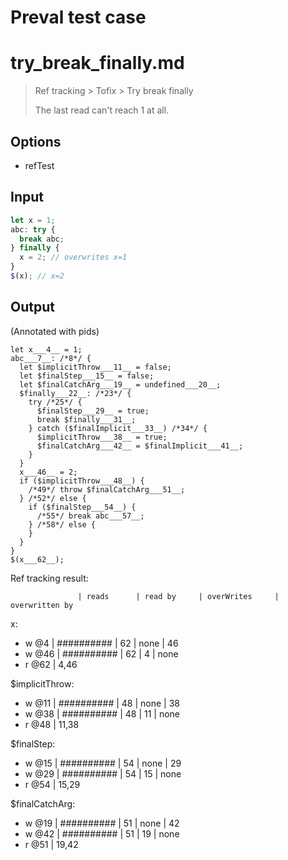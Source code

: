 # Preval test case

# try_break_finally.md

> Ref tracking > Tofix > Try break finally
>
> The last read can't reach 1 at all.

## Options

- refTest

## Input

`````js filename=intro
let x = 1;
abc: try { 
  break abc;
} finally {
  x = 2; // overwrites x=1
}
$(x); // x=2
`````

## Output

(Annotated with pids)

`````filename=intro
let x___4__ = 1;
abc___7__: /*8*/ {
  let $implicitThrow___11__ = false;
  let $finalStep___15__ = false;
  let $finalCatchArg___19__ = undefined___20__;
  $finally___22__: /*23*/ {
    try /*25*/ {
      $finalStep___29__ = true;
      break $finally___31__;
    } catch ($finalImplicit___33__) /*34*/ {
      $implicitThrow___38__ = true;
      $finalCatchArg___42__ = $finalImplicit___41__;
    }
  }
  x___46__ = 2;
  if ($implicitThrow___48__) {
    /*49*/ throw $finalCatchArg___51__;
  } /*52*/ else {
    if ($finalStep___54__) {
      /*55*/ break abc___57__;
    } /*58*/ else {
    }
  }
}
$(x___62__);
`````

Ref tracking result:

                   | reads      | read by     | overWrites     | overwritten by
x:
  - w @4       | ########## | 62          | none           | 46
  - w @46      | ########## | 62          | 4              | none
  - r @62      | 4,46

$implicitThrow:
  - w @11          | ########## | 48          | none           | 38
  - w @38          | ########## | 48          | 11             | none
  - r @48          | 11,38

$finalStep:
  - w @15          | ########## | 54          | none           | 29
  - w @29          | ########## | 54          | 15             | none
  - r @54          | 15,29

$finalCatchArg:
  - w @19          | ########## | 51          | none           | 42
  - w @42          | ########## | 51          | 19             | none
  - r @51          | 19,42
